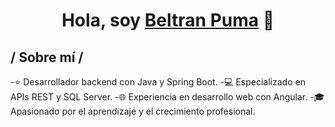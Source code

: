 <div align="center">
<h1 align="center">Hola, soy <a href="https://beltran-puma.com">Beltran Puma</a> 👋</h1>
</div>

<h2> / Sobre mí /</h2>
-⭐ Desarrollador backend con Java y Spring Boot.
-💻 Especializado en APIs REST y SQL Server.
-🌐 Experiencia en desarrollo web con Angular.
-🎓 Apasionado por el aprendizaje y el crecimiento profesional.
